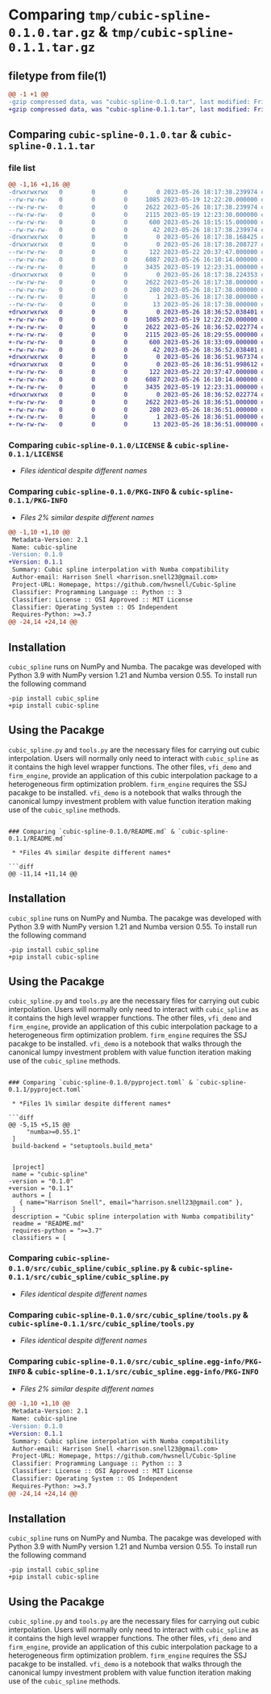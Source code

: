 # Comparing `tmp/cubic-spline-0.1.0.tar.gz` & `tmp/cubic-spline-0.1.1.tar.gz`

## filetype from file(1)

```diff
@@ -1 +1 @@
-gzip compressed data, was "cubic-spline-0.1.0.tar", last modified: Fri May 26 18:17:38 2023, max compression
+gzip compressed data, was "cubic-spline-0.1.1.tar", last modified: Fri May 26 18:36:52 2023, max compression
```

## Comparing `cubic-spline-0.1.0.tar` & `cubic-spline-0.1.1.tar`

### file list

```diff
@@ -1,16 +1,16 @@
-drwxrwxrwx   0        0        0        0 2023-05-26 18:17:38.239974 cubic-spline-0.1.0/
--rw-rw-rw-   0        0        0     1085 2023-05-19 12:22:20.000000 cubic-spline-0.1.0/LICENSE
--rw-rw-rw-   0        0        0     2622 2023-05-26 18:17:38.239974 cubic-spline-0.1.0/PKG-INFO
--rw-rw-rw-   0        0        0     2115 2023-05-19 12:23:30.000000 cubic-spline-0.1.0/README.md
--rw-rw-rw-   0        0        0      600 2023-05-26 18:15:15.000000 cubic-spline-0.1.0/pyproject.toml
--rw-rw-rw-   0        0        0       42 2023-05-26 18:17:38.239974 cubic-spline-0.1.0/setup.cfg
-drwxrwxrwx   0        0        0        0 2023-05-26 18:17:38.168425 cubic-spline-0.1.0/src/
-drwxrwxrwx   0        0        0        0 2023-05-26 18:17:38.208727 cubic-spline-0.1.0/src/cubic_spline/
--rw-rw-rw-   0        0        0      122 2023-05-22 20:37:47.000000 cubic-spline-0.1.0/src/cubic_spline/__init__.py
--rw-rw-rw-   0        0        0     6087 2023-05-26 16:10:14.000000 cubic-spline-0.1.0/src/cubic_spline/cubic_spline.py
--rw-rw-rw-   0        0        0     3435 2023-05-19 12:23:31.000000 cubic-spline-0.1.0/src/cubic_spline/tools.py
-drwxrwxrwx   0        0        0        0 2023-05-26 18:17:38.224353 cubic-spline-0.1.0/src/cubic_spline.egg-info/
--rw-rw-rw-   0        0        0     2622 2023-05-26 18:17:38.000000 cubic-spline-0.1.0/src/cubic_spline.egg-info/PKG-INFO
--rw-rw-rw-   0        0        0      280 2023-05-26 18:17:38.000000 cubic-spline-0.1.0/src/cubic_spline.egg-info/SOURCES.txt
--rw-rw-rw-   0        0        0        1 2023-05-26 18:17:38.000000 cubic-spline-0.1.0/src/cubic_spline.egg-info/dependency_links.txt
--rw-rw-rw-   0        0        0       13 2023-05-26 18:17:38.000000 cubic-spline-0.1.0/src/cubic_spline.egg-info/top_level.txt
+drwxrwxrwx   0        0        0        0 2023-05-26 18:36:52.038401 cubic-spline-0.1.1/
+-rw-rw-rw-   0        0        0     1085 2023-05-19 12:22:20.000000 cubic-spline-0.1.1/LICENSE
+-rw-rw-rw-   0        0        0     2622 2023-05-26 18:36:52.022774 cubic-spline-0.1.1/PKG-INFO
+-rw-rw-rw-   0        0        0     2115 2023-05-26 18:29:55.000000 cubic-spline-0.1.1/README.md
+-rw-rw-rw-   0        0        0      600 2023-05-26 18:33:09.000000 cubic-spline-0.1.1/pyproject.toml
+-rw-rw-rw-   0        0        0       42 2023-05-26 18:36:52.038401 cubic-spline-0.1.1/setup.cfg
+drwxrwxrwx   0        0        0        0 2023-05-26 18:36:51.967374 cubic-spline-0.1.1/src/
+drwxrwxrwx   0        0        0        0 2023-05-26 18:36:51.998612 cubic-spline-0.1.1/src/cubic_spline/
+-rw-rw-rw-   0        0        0      122 2023-05-22 20:37:47.000000 cubic-spline-0.1.1/src/cubic_spline/__init__.py
+-rw-rw-rw-   0        0        0     6087 2023-05-26 16:10:14.000000 cubic-spline-0.1.1/src/cubic_spline/cubic_spline.py
+-rw-rw-rw-   0        0        0     3435 2023-05-19 12:23:31.000000 cubic-spline-0.1.1/src/cubic_spline/tools.py
+drwxrwxrwx   0        0        0        0 2023-05-26 18:36:52.022774 cubic-spline-0.1.1/src/cubic_spline.egg-info/
+-rw-rw-rw-   0        0        0     2622 2023-05-26 18:36:51.000000 cubic-spline-0.1.1/src/cubic_spline.egg-info/PKG-INFO
+-rw-rw-rw-   0        0        0      280 2023-05-26 18:36:51.000000 cubic-spline-0.1.1/src/cubic_spline.egg-info/SOURCES.txt
+-rw-rw-rw-   0        0        0        1 2023-05-26 18:36:51.000000 cubic-spline-0.1.1/src/cubic_spline.egg-info/dependency_links.txt
+-rw-rw-rw-   0        0        0       13 2023-05-26 18:36:51.000000 cubic-spline-0.1.1/src/cubic_spline.egg-info/top_level.txt
```

### Comparing `cubic-spline-0.1.0/LICENSE` & `cubic-spline-0.1.1/LICENSE`

 * *Files identical despite different names*

### Comparing `cubic-spline-0.1.0/PKG-INFO` & `cubic-spline-0.1.1/PKG-INFO`

 * *Files 2% similar despite different names*

```diff
@@ -1,10 +1,10 @@
 Metadata-Version: 2.1
 Name: cubic-spline
-Version: 0.1.0
+Version: 0.1.1
 Summary: Cubic spline interpolation with Numba compatibility
 Author-email: Harrison Snell <harrison.snell23@gmail.com>
 Project-URL: Homepage, https://github.com/hwsnell/Cubic-Spline
 Classifier: Programming Language :: Python :: 3
 Classifier: License :: OSI Approved :: MIT License
 Classifier: Operating System :: OS Independent
 Requires-Python: >=3.7
@@ -24,14 +24,14 @@
 ```
 
 ## Installation
 
 `cubic_spline` runs on NumPy and Numba. The pacakge was developed with Python 3.9 with NumPy version 1.21 and Numba version 0.55. To install run the following command
 
 ```
-pip install cubic_spline
+pip install cubic-spline
 ```
 
 
 ## Using the Pacakge
 
 `cubic_spline.py` and `tools.py` are the necessary files for carrying out cubic interpolation. Users will normally only need to interact with `cubic_spline` as it contains the high level wrapper functions. The other files, `vfi_demo` and `firm_engine`, provide an application of this cubic interpolation package to a heterogeneous firm optimization problem. `firm_engine` requires the SSJ pacakge to be installed. `vfi_demo` is a notebook that walks through the canonical lumpy investment problem with value function iteration making use of the `cubic_spline` methods.
```

### Comparing `cubic-spline-0.1.0/README.md` & `cubic-spline-0.1.1/README.md`

 * *Files 4% similar despite different names*

```diff
@@ -11,14 +11,14 @@
 ```
 
 ## Installation
 
 `cubic_spline` runs on NumPy and Numba. The pacakge was developed with Python 3.9 with NumPy version 1.21 and Numba version 0.55. To install run the following command
 
 ```
-pip install cubic_spline
+pip install cubic-spline
 ```
 
 
 ## Using the Pacakge
 
 `cubic_spline.py` and `tools.py` are the necessary files for carrying out cubic interpolation. Users will normally only need to interact with `cubic_spline` as it contains the high level wrapper functions. The other files, `vfi_demo` and `firm_engine`, provide an application of this cubic interpolation package to a heterogeneous firm optimization problem. `firm_engine` requires the SSJ pacakge to be installed. `vfi_demo` is a notebook that walks through the canonical lumpy investment problem with value function iteration making use of the `cubic_spline` methods.
```

### Comparing `cubic-spline-0.1.0/pyproject.toml` & `cubic-spline-0.1.1/pyproject.toml`

 * *Files 1% similar despite different names*

```diff
@@ -5,15 +5,15 @@
     "numba>=0.55.1"
 ]
 build-backend = "setuptools.build_meta"
 
 
 [project]
 name = "cubic-spline"
-version = "0.1.0"
+version = "0.1.1"
 authors = [
   { name="Harrison Snell", email="harrison.snell23@gmail.com" },
 ]
 description = "Cubic spline interpolation with Numba compatibility"
 readme = "README.md"
 requires-python = ">=3.7"
 classifiers = [
```

### Comparing `cubic-spline-0.1.0/src/cubic_spline/cubic_spline.py` & `cubic-spline-0.1.1/src/cubic_spline/cubic_spline.py`

 * *Files identical despite different names*

### Comparing `cubic-spline-0.1.0/src/cubic_spline/tools.py` & `cubic-spline-0.1.1/src/cubic_spline/tools.py`

 * *Files identical despite different names*

### Comparing `cubic-spline-0.1.0/src/cubic_spline.egg-info/PKG-INFO` & `cubic-spline-0.1.1/src/cubic_spline.egg-info/PKG-INFO`

 * *Files 2% similar despite different names*

```diff
@@ -1,10 +1,10 @@
 Metadata-Version: 2.1
 Name: cubic-spline
-Version: 0.1.0
+Version: 0.1.1
 Summary: Cubic spline interpolation with Numba compatibility
 Author-email: Harrison Snell <harrison.snell23@gmail.com>
 Project-URL: Homepage, https://github.com/hwsnell/Cubic-Spline
 Classifier: Programming Language :: Python :: 3
 Classifier: License :: OSI Approved :: MIT License
 Classifier: Operating System :: OS Independent
 Requires-Python: >=3.7
@@ -24,14 +24,14 @@
 ```
 
 ## Installation
 
 `cubic_spline` runs on NumPy and Numba. The pacakge was developed with Python 3.9 with NumPy version 1.21 and Numba version 0.55. To install run the following command
 
 ```
-pip install cubic_spline
+pip install cubic-spline
 ```
 
 
 ## Using the Pacakge
 
 `cubic_spline.py` and `tools.py` are the necessary files for carrying out cubic interpolation. Users will normally only need to interact with `cubic_spline` as it contains the high level wrapper functions. The other files, `vfi_demo` and `firm_engine`, provide an application of this cubic interpolation package to a heterogeneous firm optimization problem. `firm_engine` requires the SSJ pacakge to be installed. `vfi_demo` is a notebook that walks through the canonical lumpy investment problem with value function iteration making use of the `cubic_spline` methods.
```

